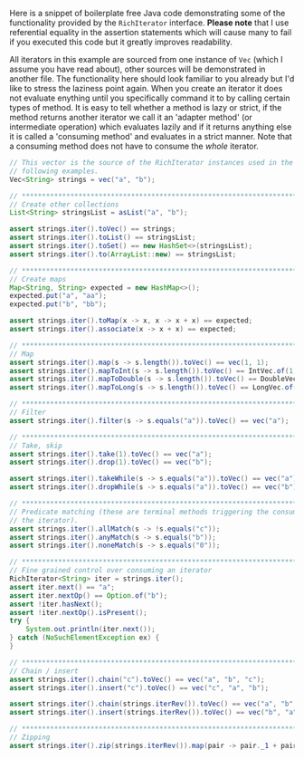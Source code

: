Here is a snippet of boilerplate free Java code demonstrating some of the functionality provided by the `RichIterator` interface. **Please note** that I use referential equality in the assertion statements which will cause many to fail if you executed this code but it greatly improves readability.

All iterators in this example are sourced from one instance of `Vec` (which I assume you have read about), other sources will be demonstrated in another file. The functionality here should look familiar to you already but I'd like to stress the laziness point again. When you create an iterator it does not evaluate enything until you specifically command it to by calling certain types of method. It is easy to tell whether a method is lazy or strict, if the method returns another iterator we call it an 'adapter method' (or intermediate operation) which evaluates lazily and if it returns anything else it is called a 'consuming method' and evaluates in a strict manner. Note that a consuming method does not have to consume the *whole* iterator.

```java
// This vector is the source of the RichIterator instances used in the
// following examples.
Vec<String> strings = vec("a", "b");

// *****************************************************************************************
// Create other collections
List<String> stringsList = asList("a", "b");

assert strings.iter().toVec() == strings;
assert strings.iter().toList() == stringsList;
assert strings.iter().toSet() == new HashSet<>(stringsList);
assert strings.iter().to(ArrayList::new) == stringsList;

// *****************************************************************************************
// Create maps
Map<String, String> expected = new HashMap<>();
expected.put("a", "aa");
expected.put("b", "bb");

assert strings.iter().toMap(x -> x, x -> x + x) == expected;
assert strings.iter().associate(x -> x + x) == expected;

// *****************************************************************************************
// Map
assert strings.iter().map(s -> s.length()).toVec() == vec(1, 1);
assert strings.iter().mapToInt(s -> s.length()).toVec() == IntVec.of(1, 1);
assert strings.iter().mapToDouble(s -> s.length()).toVec() == DoubleVec.of(1, 1);
assert strings.iter().mapToLong(s -> s.length()).toVec() == LongVec.of(1, 1);

// *****************************************************************************************
// Filter
assert strings.iter().filter(s -> s.equals("a")).toVec() == vec("a");

// *****************************************************************************************
// Take, skip
assert strings.iter().take(1).toVec() == vec("a");
assert strings.iter().drop(1).toVec() == vec("b");

assert strings.iter().takeWhile(s -> s.equals("a")).toVec() == vec("a");
assert strings.iter().dropWhile(s -> s.equals("a")).toVec() == vec("b");

// *****************************************************************************************
// Predicate matching (these are terminal methods triggering the consumption of
// the iterator).
assert strings.iter().allMatch(s -> !s.equals("c"));
assert strings.iter().anyMatch(s -> s.equals("b"));
assert strings.iter().noneMatch(s -> s.equals("0"));

// *****************************************************************************************
// Fine grained control over consuming an iterator
RichIterator<String> iter = strings.iter();
assert iter.next() == "a";
assert iter.nextOp() == Option.of("b");
assert !iter.hasNext();
assert !iter.nextOp().isPresent();
try {
	System.out.println(iter.next());
} catch (NoSuchElementException ex) {
}

// *****************************************************************************************
// Chain / insert
assert strings.iter().chain("c").toVec() == vec("a", "b", "c");
assert strings.iter().insert("c").toVec() == vec("c", "a", "b");

assert strings.iter().chain(strings.iterRev()).toVec() == vec("a", "b", "b", "a");
assert strings.iter().insert(strings.iterRev()).toVec() == vec("b", "a", "a", "b");

// *****************************************************************************************
// Zipping
assert strings.iter().zip(strings.iterRev()).map(pair -> pair._1 + pair._2).toVec() == vec("ab", "ba");

```
